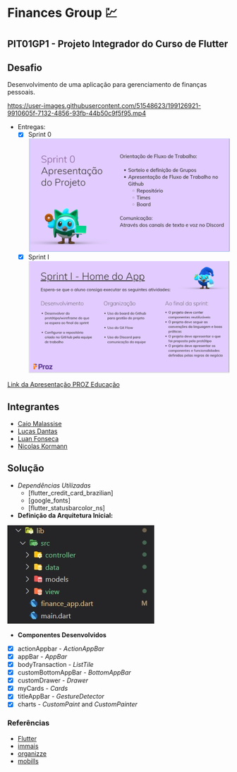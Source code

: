 # Finances Group :chart:

##  PIT01GP1 - Projeto Integrador do Curso de Flutter

## Desafio

Desenvolvimento de uma aplicação para gerenciamento de finanças pessoais.

https://user-images.githubusercontent.com/51548623/199126921-9910605f-7132-4856-93fb-44b50c9f5f95.mp4

- Entregas:
  - [x] Sprint 0 ![Sprint 0](Sprints/sprint0.png)
  - [x] Sprint I ![Sprint I](Sprints/sprintI.png)

[Link da Apresentação PROZ Educação](https://docs.google.com/presentation/d/181Vlhx1l7lmpuS8htd34nlJ9vLXomLDjK2Sc5mJm4JY/edit#slide=id.g1395cdef0a2_0_83 )

## Integrantes

- [Caio Malassise](https://github.com/cmalassise)
- [Lucas Dantas](https://github.com/ldantascruz)
- [Luan Fonseca](https://github.com/Luanftg)
- [Nicolas Kormann](https://github.com/nicolasKormann)

## Solução

- *Dependências Utilizadas*
  - [flutter_credit_card_brazilian]
  - [google_fonts]
  - [flutter_statusbarcolor_ns]
- **Definição da Arquitetura Inicial:**

![Definição da Arquitetura Inicial](Sprints/arquitetura.jpg)

- **Componentes Desenvolvidos**

- [x] actionAppbar - *ActionAppBar*
- [x] appBar - *AppBar*
- [x] bodyTransaction - *ListTile*
- [x] customBottomAppBar - *BottomAppBar*
- [x] customDrawer - *Drawer*
- [x] myCards - *Cards*
- [x] titleAppBar - *GestureDetector*
- [x] charts - *CustomPaint* and *CustomPainter*

### Referências

- [Flutter](https://flutter.dev/)
- [immais](https://immais.com/)
- [organizze](https://www.organizze.com.br/)
- [mobills](https://www.mobills.com.br/)

